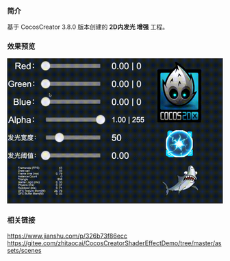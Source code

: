 ### 简介
基于 CocosCreator 3.8.0 版本创建的 **2D内发光 增强** 工程。

### 效果预览
![image](../../../gif/202204/2022043001.gif)

### 相关链接
https://www.jianshu.com/p/326b73f86ecc    
https://gitee.com/zhitaocai/CocosCreatorShaderEffectDemo/tree/master/assets/scenes